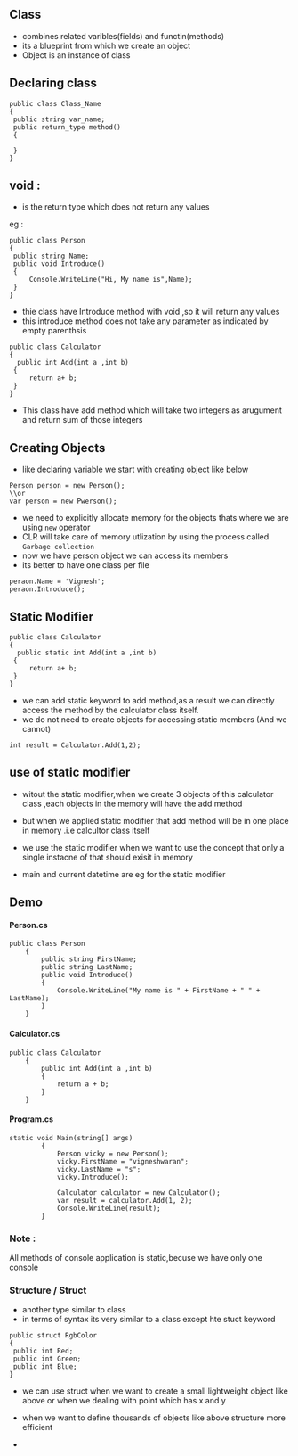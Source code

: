 ## Class

- combines  related  varibles(fields) and functin(methods)
- its a blueprint from which we create an object
- Object is an instance of class


## Declaring class

```
public class Class_Name
{
 public string var_name;
 public return_type method()
 {
 
 }
}
```



## void :

- is the return type which does not return any values

eg :


```
public class Person
{
 public string Name;
 public void Introduce()
 {
     Console.WriteLine("Hi, My name is",Name);
 }
}
```

- thie class have Introduce method with void ,so it will return any values
- this introduce method does not take any parameter as indicated by empty parenthsis


```
public class Calculator
{
  public int Add(int a ,int b)
 {
     return a+ b;
 }
}
```
- This class have add method which will take two integers as arugument and return sum of those integers

## Creating Objects

- like declaring variable we start with creating object like below
```
Person person = new Person();
\\or
var person = new Pwerson();
```

- we need to explicitly allocate memory for the objects thats where we are using `new` operator
- CLR will take care of memory utlization by using the process called `Garbage collection`
- now we have person object we can access its members
- its better to have one class per file

```
peraon.Name = 'Vignesh';
peraon.Introduce();
```


## Static Modifier

```
public class Calculator
{
  public static int Add(int a ,int b)
 {
     return a+ b;
 }
}
```
- we can add static keyword to add method,as a result we can directly access
the method  by the calculator class itself.
- we do not need to create objects for accessing static members (And we cannot)


`int result = Calculator.Add(1,2);`

## use of static modifier

- witout the static modifier,when we create 3 objects of  this calculator class ,each objects in the memory
will have the add method

- but when we applied static modifier that add method will be in one place in memory .i.e calcultor class itself
- we use the static modifier when we want to use the concept that only a single
instacne of that should exisit in memory

- main and current datetime are eg for the static modifier


## Demo

#### Person.cs
```
public class Person
    {
        public string FirstName;
        public string LastName;
        public void Introduce()
        {
            Console.WriteLine("My name is " + FirstName + " " + LastName);
        }
    }
```	

#### Calculator.cs
```
public class Calculator
    {
        public int Add(int a ,int b)
        {
            return a + b;
        }
    }
```	
#### Program.cs
```
static void Main(string[] args)
        {
            Person vicky = new Person();
            vicky.FirstName = "vigneshwaran";
            vicky.LastName = "s";
            vicky.Introduce(); 

            Calculator calculator = new Calculator();
            var result = calculator.Add(1, 2);
            Console.WriteLine(result);			
        }
```
### Note :		
All methods of console application is static,becuse we have only one console

### Structure / Struct

- another type similar to class
- in terms of syntax its very similar to a class except hte stuct keyword

```
public struct RgbColor
{
 public int Red;
 public int Green;
 public int Blue;
}
``` 

- we can use struct when we want to create a small lightweight object like above or when we dealing
with point which has x and y
- when we want to define thousands of objects like above structure more efficient
 
 



 
- 
